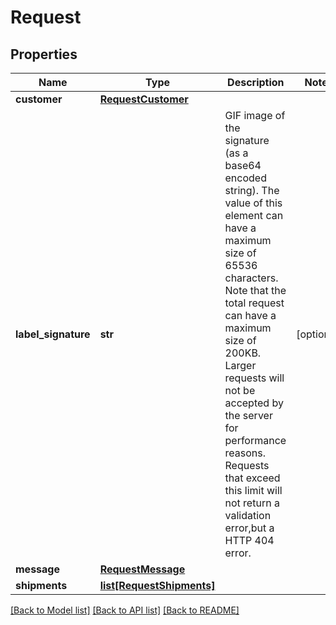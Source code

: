 # Request

## Properties
Name | Type | Description | Notes
------------ | ------------- | ------------- | -------------
**customer** | [**RequestCustomer**](RequestCustomer.md) |  | 
**label_signature** | **str** | GIF image of the signature (as a base64 encoded string). The value of this element can have a maximum size of 65536 characters. Note that the total request can have a maximum size of 200KB. Larger requests will not be accepted by the server for performance reasons. Requests that exceed this limit will not return a validation error,but a HTTP 404 error. | [optional] 
**message** | [**RequestMessage**](RequestMessage.md) |  | 
**shipments** | [**list[RequestShipments]**](RequestShipments.md) |  | 

[[Back to Model list]](../README.md#documentation-for-models) [[Back to API list]](../README.md#documentation-for-api-endpoints) [[Back to README]](../README.md)

